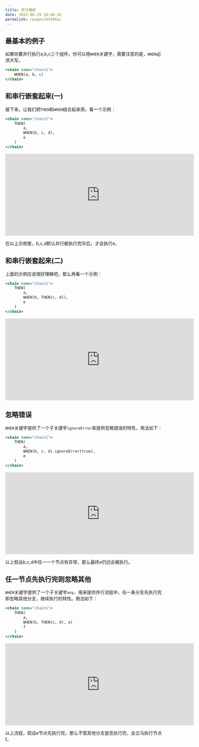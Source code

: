 ```yaml
---
title: 并行编排
date: 2022-06-29 16:46:16
permalink: /pages/b3446a/
---
```


## 最基本的例子

如果你要并行执行a,b,c三个组件，你可以用`WHEN`关键字，需要注意的是，`WHEN`必须大写。

```xml
<chain name="chain1">
    WHEN(a, b, c)
</chain>
```

## 和串行嵌套起来(一)

接下来，让我们把`THEN`和`WHEN`结合起来用，看一个示例：

```xml
<chain name="chain1">
    THEN(
        a,
        WHEN(b, c, d),
        e
    )
</chain>
```

<iframe id="embed_dom" name="embed_dom" frameborder="0" style="display:block;width:600px; height:260px;" src="https://www.processon.com/embed/62bc8900e0b34d075b15e3c3"></iframe>


在以上示例里，b,c,d默认并行都执行完毕后，才会执行e。

## 和串行嵌套起来(二)

上面的示例应该很好理解吧，那么再看一个示例：

```xml
<chain name="chain1">
    THEN(
        a,
        WHEN(b, THEN(c, d)),
        e
    )
</chain>
```

<iframe id="embed_dom" name="embed_dom" frameborder="0" style="display:block;width:600px; height:260px;" src="https://www.processon.com/embed/62bc877a1e08530731b6e0ed"></iframe>

## 忽略错误

`WHEN`关键字提供了一个子关键字`ignoreError`来提供忽略错误的特性，用法如下：

```xml
<chain name="chain1">
    THEN(
        a,
        WHEN(b, c, d).ignoreError(true),
        e
    )
</chain>
```
<iframe id="embed_dom" name="embed_dom" frameborder="0" style="display:block;width:600px; height:260px;" src="https://www.processon.com/embed/62bc8900e0b34d075b15e3c3"></iframe>

以上假设b,c,d中任一一个节点有异常，那么最终e仍旧会被执行。

## 任一节点先执行完则忽略其他

`WHEN`关键字提供了一个子关键字`any`，用来提供并行流程中，任一条分支先执行完即忽略其他分支，继续执行的特性。用法如下：

```xml
<chain name="chain1">
    THEN(
        a,
        WHEN(b, THEN(c, d), e)
        f
    )
</chain>
```
<iframe id="embed_dom" name="embed_dom" frameborder="0" style="display:block;width:600px; height:260px;" src="https://www.processon.com/embed/62bc86ab63768907332ca107"></iframe>

以上流程，假设e节点先执行完，那么不管其他分支是否执行完，会立马执行节点f。